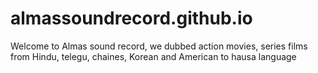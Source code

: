 # almassoundrecord.github.io
Welcome to Almas sound record, we dubbed action movies, series films from Hindu, telegu, chaines, Korean and American to hausa language
